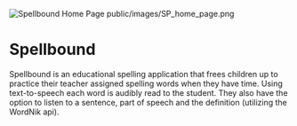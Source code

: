![Spellbound Home Page](./images/SP_home_page.png)
public/images/SP_home_page.png

# Spellbound

Spellbound is an educational spelling application that frees children up to practice their teacher assigned spelling words when they have time.  Using text-to-speech each word is audibly read to the student.  They also have the option to listen to a sentence, part of speech and the definition (utilizing the WordNik api).
